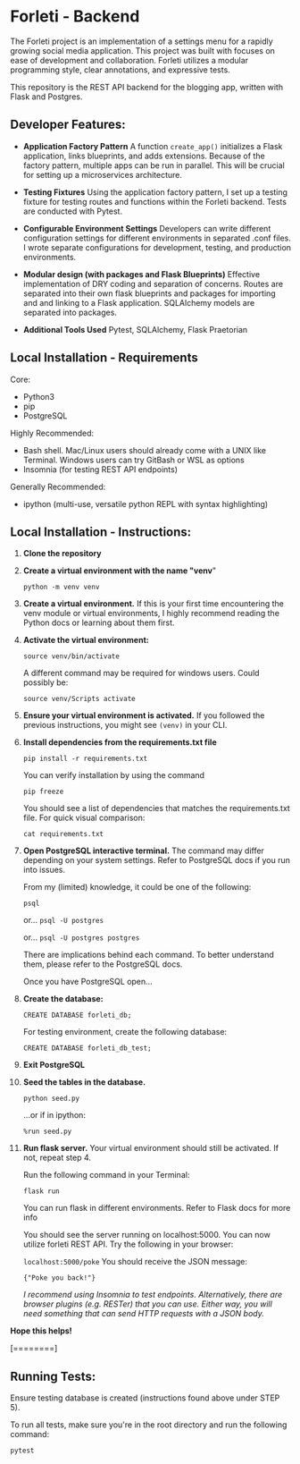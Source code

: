 # Forleti - Backend
The Forleti project is an implementation of a settings menu for a rapidly growing social media application. This project was built with focuses on ease of development and collaboration.  Forleti utilizes a modular programming style, clear annotations, and expressive tests.

This repository is the REST API backend for the blogging app, written with Flask and Postgres.

## Developer Features:

- **Application Factory Pattern**
	A function `create_app()` initializes a Flask application, links blueprints, and adds extensions. Because of the factory pattern, multiple apps can be run in parallel. This will be crucial for setting up a microservices architecture.

- **Testing Fixtures**
	Using the application factory pattern, I set up a testing fixture for testing routes and functions within the Forleti backend. Tests are conducted with Pytest.

- **Configurable Environment Settings**
	Developers can write different configuration settings for different environments in separated .conf files. I wrote separate configurations for development, testing, and production environments.

- **Modular design (with packages and Flask Blueprints)**
	Effective implementation of DRY coding and  separation of concerns. Routes are separated into their own flask blueprints and packages for importing and and linking to a Flask application. SQLAlchemy models are separated into packages.

- **Additional Tools Used**
	 Pytest, SQLAlchemy, Flask Praetorian

## Local Installation - Requirements
Core:
- Python3
- pip
- PostgreSQL

Highly Recommended:
- Bash shell. Mac/Linux users should already come with a UNIX like Terminal. Windows users can try GitBash or WSL as options
- Insomnia (for testing REST API endpoints)

Generally Recommended:
- ipython (multi-use, versatile python REPL with syntax highlighting)


## Local Installation - Instructions:


1. **Clone the repository**

2. **Create a virtual environment with the name "venv**"

	`python -m venv venv`

3. **Create a virtual environment.** 
	If this is your first time encountering the venv module or virtual environments, I highly recommend reading the Python docs or 	learning about them first.

4. **Activate the virtual environment:**

	`source venv/bin/activate`

	A different command may be required for windows users.
	Could possibly be:
	
	`source venv/Scripts activate`

5. **Ensure your virtual environment is activated.**
	If you followed the previous instructions, you might see `(venv)` in your CLI.

6. **Install dependencies from the requirements.txt file**

	`pip install -r requirements.txt`

	You can verify installation by using the command

	`pip freeze`

	You should see a list of dependencies that matches the requirements.txt file.
	For quick visual comparison:

	`cat requirements.txt`

7. **Open PostgreSQL interactive terminal.**
	The command may differ depending on your system settings.
	Refer to PostgreSQL docs if you run into issues.

	From my (limited) knowledge, it could be one of the following:
	
	`psql`
	
	or...
	`psql -U postgres`
	
	or...
	`psql -U postgres postgres`

	There are implications behind each command. To better understand them, please refer to the PostgreSQL docs.

	Once you have PostgreSQL open... 

8. **Create the database:**

	`CREATE DATABASE forleti_db;`

	For testing environment, create the following database:

	`CREATE DATABASE forleti_db_test;`

9. **Exit PostgreSQL**

10. **Seed the tables in the database.**

	`python seed.py`

	...or if in ipython:

	`%run seed.py`


11. **Run flask server.** Your virtual environment should still be activated. If not, repeat step 4.

	Run the following command in your Terminal:

	`flask run`

	You can run flask in different environments. Refer to Flask docs for more info

	You should see the server running on localhost:5000. You can now utilize forleti REST API. Try the following in your browser:

	`localhost:5000/poke`
	You should receive the JSON message:

	`{"Poke you back!"}`

	*I recommend using Insomnia to test endpoints. Alternatively, there are browser plugins (e.g. RESTer) that you can use. Either way, you will need something that can send HTTP requests with a JSON body.*

**Hope this helps!**


[========]


## Running Tests:
Ensure testing database is created (instructions found above under STEP 5).

To run all tests, make sure you're in the root directory and run the following command:

`pytest`
